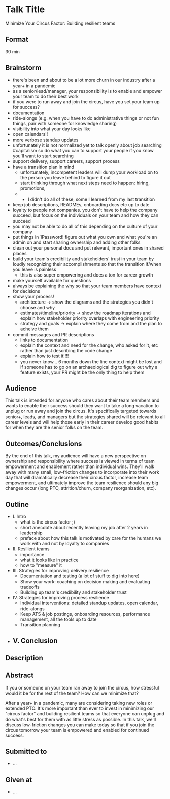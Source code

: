 # Talk Title
Minimize Your Circus Factor: Building resilient teams

## Format
30 min

## Brainstorm
- there's been and about to be a lot more churn in our industry after a year+ in a pandemic
- as a senior/lead/manager, your responsibility is to enable and empower your team to do their best work
- if you were to run away and join the circus, have you set your team up for success?
- documentation
- ride-alongs (e.g. when you have to do administrative things or not fun things, pair with someone for knowledge sharing)
- visibility into what your day looks like
- open calendars!!
- more verbose standup updates
- unfortunately it is not normalized yet to talk openly about job searching #capitalism so do what you can to support your people if you know you'll want to start searching
- support delivery, support careers, support process
- have a transition plan in mind
  - unfortunately, incompetent leaders will dump your workload on to the person you leave behind to figure it out
  - start thinking through what next steps need to happen: hiring, promotions, 
  - * I didn't do all of these, some I learned from my last transition
- keep job descriptions, READMEs, onboarding docs etc up to date
- loyalty to people not companies. you don't have to help the company succeed, but focus on the individuals on your team and how they can succeed
- you may not be able to do all of this depending on the culture of your company
- put things in 1Password! figure out what you own and what you're an admin on and start sharing ownership and adding other folks
- clean out your personal docs and put relevant, important ones in shared places
- build your team's credibility and stakeholders' trust in your team by loudly recognizing their accomplishments so that the transition if/when you leave is painless
  - this is also super empowering and does a ton for career growth
- make yourself available for questions
- always be explaining the why so that your team members have context for decisions
- show your process!
  - architecture -> show the diagrams and the strategies you didn't choose and why
  - estimates/timeline/priority -> show the roadmap iterations and explain how stakeholder priority overlaps with engineering priority
  - strategy and goals -> explain where they come from and the plan to acheive them
- commit messages and PR descriptions
  - links to documentation
  - explain the context and need for the change, who asked for it, etc rather than just describing the code change
  - explain how to test it!!!!
  - you never know... 6 months down the line context might be lost and if someone has to go on an archaeological dig to figure out why a feature exists, your PR might be the only thing to help them

## Audience
This talk is intended for anyone who cares about their team members and wants to enable their success should they want to take a long vacation to unplug or run away and join the circus. It's specifically targeted towards senior+, leads, and managers but the strategies shared will be relevant to all career levels and will help those early in their career develop good habits for when they are the senior folks on the team.


## Outcomes/Conclusions
By the end of this talk, my audience will have a new perspective on ownership and responsibility where success is viewed in terms of team empowerment and enablement rather than individual wins. They'll walk away with many small, low-friction changes to incorporate into their work day that will dramatically decrease their circus factor, increase team empowerment, and ultimately improve the team resilience should any big changes occur (long PTO, attrition/churn, company reorganization, etc).


## Outline
- I. Intro
  - what is the circus factor ;)
  - short anecdote about recently leaving my job after 2 years in leadership
  - preface about how this talk is motivated by care for the humans we work with and not by loyalty to companies
- II. Resilient teams
  - importance
  - what it looks like in practice
  - how to "measure" it
- III. Strategies for improving delivery resilience
  - Documentation and testing (a lot of stuff to dig into here)
  - Show your work: coaching on decision making and evaluating tradeoffs
  - Building up team's credibility and stakeholder trust
- IV. Strategies for improving process resilience
  - Individual interventions: detailed standup updates, open calendar, ride-alongs
  - Keep ATS & job postings, onboarding resources, performance management, all the tools up to date
  - Transition planning
- V. Conclusion
  - 

## Description


## Abstract
If you or someone on your team ran away to join the circus, how stressful would it be for the rest of the team? How can we minimize that?

After a year+ in a pandemic, many are considering taking new roles or extended PTO. It's more important than ever to invest in minimizing our "circus factor" and building resilient teams so that everyone can unplug and do what's best for them with as little stress as possible. In this talk, we'll discuss low-friction changes you can make today so that if you join the circus tomorrow your team is empowered and enabled for continued success.

## Submitted to
- ...


## Given at
- ...
